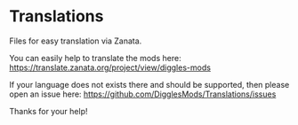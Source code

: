 # Translations
Files for easy translation via Zanata.

You can easily help to translate the mods here: https://translate.zanata.org/project/view/diggles-mods

If your language does not exists there and should be supported, then please open an issue here: https://github.com/DigglesMods/Translations/issues

Thanks for your help!
